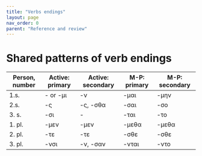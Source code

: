 ```yaml
---
title: "Verbs endings"
layout: page
nav_order: 0
parent: "Reference and review"
---
```



# Shared patterns of verb endings


| Person, number | Active: primary | Active: secondary | M-P: primary | M-P: secondary |
| --- | --- | --- | --- | --- |
| 1.s. | - or -μι | -ν | -μαι | -μην |
| 2.s. | -ς | -ς, -σθα | -σαι | -σο |
| 3. s. | -σι | - | -ται | -το |
| 1. pl. | -μεν | -μεν | -μεθα | -μεθα |
| 2. pl. | -τε | -τε | -σθε | -σθε |
| 3. pl. | -νσι | -ν, -σαν | -νται | -ντο |


